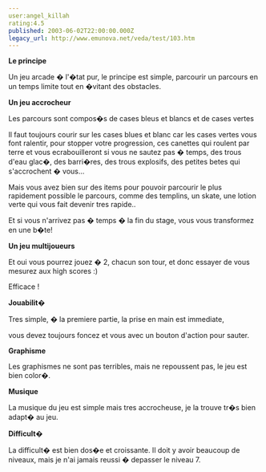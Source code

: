 ```yaml
---
user:angel_killah
rating:4.5
published: 2003-06-02T22:00:00.000Z
legacy_url: http://www.emunova.net/veda/test/103.htm
---
```

**Le principe**  

  

Un jeu arcade � l'�tat pur, le principe est simple, parcourir un parcours en un temps limite tout en �vitant des obstacles.  

  

**Un jeu accrocheur**  

  

Les parcours sont compos�s de cases bleus et blancs et de cases vertes  

Il faut toujours courir sur les cases blues et blanc car les cases vertes vous font ralentir, pour stopper votre progression, ces canettes qui roulent par terre et vous ecrabouilleront si vous ne sautez pas � temps, des trous d'eau glac�, des barri�res, des trous explosifs, des petites betes qui s'accrochent � vous...  

Mais vous avez bien sur des items pour pouvoir parcourir le plus rapidement possible le parcours, comme des templins, un skate, une lotion verte qui vous fait devenir tres rapide..  

Et si vous n'arrivez pas � temps � la fin du stage, vous vous transformez en une b�te!   

  

**Un jeu multijoueurs**  

Et oui vous pourrez jouez � 2, chacun son tour, et donc essayer de vous mesurez aux high scores :)  

Efficace !  

  

  

**Jouabilit�**  

Tres simple, � la premiere partie, la prise en main est immediate,  

vous devez toujours foncez et vous avec un bouton d'action pour sauter.  

**Graphisme**  

Les graphismes ne sont pas terribles, mais ne repoussent pas, le jeu est bien color�.  

**Musique**  

La musique du jeu est simple mais tres accrocheuse, je la trouve tr�s bien adapt� au jeu.  

**Difficult�**  

La difficult� est bien dos�e et croissante. Il doit y avoir beaucoup de niveaux, mais je n'ai jamais reussi � depasser le niveau 7\.